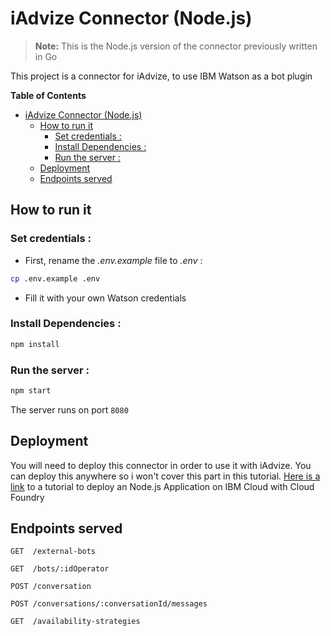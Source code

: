 # iAdvize Connector (Node.js)

> **Note:** This is the Node.js version of the connector previously written in Go

This project is a connector for iAdvize, to use IBM Watson as a bot plugin

<!-- markdown-toc start - Don't edit this section. Run M-x markdown-toc-refresh-toc -->
**Table of Contents**

- [iAdvize Connector (Node.js)](#iadvize-connector-nodejs)
    - [How to run it](#how-to-run-it)
        - [Set credentials :](#set-credentials-)
        - [Install Dependencies :](#install-dependencies-)
        - [Run the server :](#run-the-server-)
    - [Deployment](#deployment)
    - [Endpoints served](#endpoints-served)

<!-- markdown-toc end -->


## How to run it

### Set credentials :

* First, rename the _.env.example_ file to _.env_ : 

```bash
cp .env.example .env
```

* Fill it with your own Watson credentials

### Install Dependencies :

```bash
npm install
```

### Run the server :

```bash
npm start
```

The server runs on port `8080`

## Deployment

You will need to deploy this connector in order to use it with iAdvize. You can deploy this anywhere so i won't cover this part in this tutorial. [Here is a link](https://cloud.ibm.com/docs/runtimes/nodejs?topic=Nodejs-getting-started#getting-started) to a tutorial to deploy an Node.js Application on IBM Cloud with Cloud Foundry

## Endpoints served

```
GET  /external-bots

GET  /bots/:idOperator

POST /conversation

POST /conversations/:conversationId/messages

GET  /availability-strategies
```
